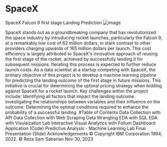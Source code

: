 # SpaceX
SpaceX Falcon 9 first stage Landing Prediction
![image](https://github.com/SamSaberian/SpaceX/assets/107582673/35a805a7-94cc-4226-b004-cd09be4d4121)

SpaceX stands out as a groundbreaking company that has revolutionized the space industry by introducing rocket launches, particularly the Falcon 9, at a remarkably low cost of 62 million dollars, in stark contrast to other providers charging upwards of 165 million dollars per launch. This cost efficiency is largely attributed to SpaceX's innovative approach of reusing the first stage of the rocket, achieved by successfully landing it for subsequent missions. Iterating this process is expected to further reduce launch costs. As a data scientist at a startup competing with SpaceX, the primary objective of this project is to develop a machine learning pipeline for predicting the landing outcome of the first stage in future missions. This initiative is crucial for determining the optimal pricing strategy when bidding against SpaceX for a rocket launch.
Key challenges within the project include:
Identifying all factors that impact the landing outcome.
Investigating the relationships between variables and their influence on the outcome.
Determining the optimal conditions required to enhance the probability of a successful landing.
#Table of Contents
Data Collection with API
Data Collection with Web Scraping
Data Wrangling
EDA with SQL
EDA with Visulaization Lab
Interactive Visual Analytics with Folium
Dashboard Application (Code)
Predictive Analysis - Machine Learning Lab
Final Presentation (Slide)
Acknowledgements
© Copyright IBM Corporation 1994, 2022.
© Reza Sam Saberian Nov 30, 2023
